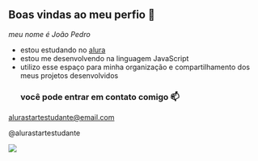 ## Boas vindas ao meu perfio 💙

*meu nome é João Pedro*
- estou estudando no [alura](https://www.alura.com.br)
- estou me desenvolvendo na linguagem JavaScript
- utilizo esse espaço para minha organização e compartilhamento dos meus projetos desenvolvidos
  ### você pode entrar em contato comigo 📫
 alurastartestudante@email.com
 
 @alurastartestudante

![]( https://media1.tenor.com/m/R8kNXhjEp1UAAAAd/sentry-marvel.gif)
